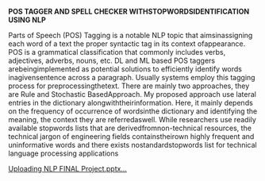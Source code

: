 **POS TAGGER AND SPELL CHECKER WITHSTOPWORDSIDENTIFICATION USING NLP**

Parts of Speech (POS) Tagging is a notable NLP topic that aimsinassigning each word of a text the proper syntactic tag in its context ofappearance. POS is a grammatical classification that commonly includes verbs, adjectives, adverbs, nouns, etc. DL and ML based POS taggers arebeingimplemented as potential solutions to efficiently identify words inagivensentence across a paragraph. Usually systems employ this tagging process for preprocessingthetext. There are mainly two approaches, they are Rule and Stochastic BasedApproach. My proposed approach use lateral entries in the dictionary alongwiththeirinformation. Here, it mainly depends on the frequency of occurrence of wordsinthe dictionary and identifying the meaning, the context they are referredaswell. While researchers use readily available stopwords lists that are derivedfromnon-technical resources, the technical jargon of engineering fields containstheirown highly frequent and uninformative words and there exists nostandardstopwords list for technical language processing applications

[Uploading NLP FINAL Project.pptx…]()

